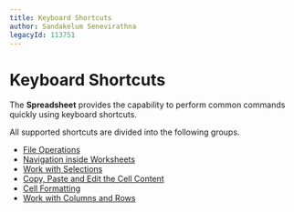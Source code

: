 ```yaml
---
title: Keyboard Shortcuts
author: Sandakelum Senevirathna
legacyId: 113751
---
```

# Keyboard Shortcuts
The **Spreadsheet** provides the capability to perform common commands quickly using keyboard shortcuts.

All supported shortcuts are divided into the following groups.
* [File Operations](keyboard-shortcuts/file-operations.md)
* [Navigation inside Worksheets](keyboard-shortcuts/navigation-inside-worksheets.md)
* [Work with Selections ](keyboard-shortcuts/work-with-selections.md)
* [Copy, Paste and Edit the Cell Content](keyboard-shortcuts/copy-paste-and-edit-the-cell-content.md)
* [Cell Formatting ](keyboard-shortcuts/cell-formatting.md)
* [Work with Columns and Rows](keyboard-shortcuts/work-with-columns-and-rows.md)